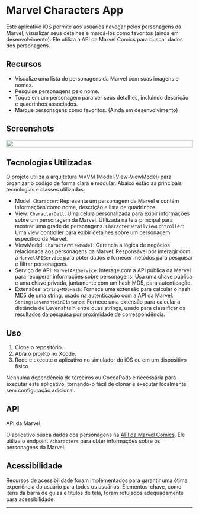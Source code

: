 # Marvel Characters App

Este aplicativo iOS permite aos usuários navegar pelos personagens da Marvel, visualizar seus detalhes e marcá-los como favoritos (ainda em desenvolvimento). Ele utiliza a API da Marvel Comics para buscar dados dos personagens.

## Recursos

- Visualize uma lista de personagens da Marvel com suas imagens e nomes.
- Pesquise personagens pelo nome.
- Toque em um personagem para ver seus detalhes, incluindo descrição e quadrinhos associados.
- Marque personagens como favoritos. (Ainda em desenvolvimento)

## Screenshots

<div style="display: flex;">
  <!-- Imagem -->
  <img width="100%" height="auto" src="https://github.com/marthasalomao/marvel-characters/assets/64446599/b2dcdf33-265e-47b8-b6ab-edccee86142f)"/>
</div>


## Tecnologias Utilizadas

O projeto utiliza a arquitetura MVVM (Model-View-ViewModel) para organizar o código de forma clara e modular. Abaixo estão as principais tecnologias e classes utilizadas:

- Model:
```Character```: Representa um personagem da Marvel e contém informações como nome, descrição e lista de quadrinhos.
- View:
```CharacterCell```: Uma célula personalizada para exibir informações sobre um personagem da Marvel. Utilizada na tela principal para mostrar uma grade de personagens.
```CharacterDetailViewController```: Uma view controller para exibir detalhes sobre um personagem específico da Marvel.
- ViewModel:
```CharacterViewModel```: Gerencia a lógica de negócios relacionada aos personagens da Marvel. Responsável por interagir com a ```MarvelAPIService``` para obter dados e fornecer métodos para pesquisar e filtrar personagens.
- Serviço de API:
```MarvelAPIService```: Interage com a API pública da Marvel para recuperar informações sobre personagens. Usa uma chave pública e uma chave privada, juntamente com um hash MD5, para autenticação.
- Extensões:
```String+MD5Hash```: Fornece uma extensão para calcular o hash MD5 de uma string, usado na autenticação com a API da Marvel.
```String+LevenshteinDistance```: Fornece uma extensão para calcular a distância de Levenshtein entre duas strings, usado para classificar os resultados da pesquisa por proximidade de correspondência.

## Uso

1. Clone o repositório.
2. Abra o projeto no Xcode.
3. Rode e execute o aplicativo no simulador do iOS ou em um dispositivo físico.

Nenhuma dependência de terceiros ou CocoaPods é necessária para executar este aplicativo, tornando-o fácil de clonar e executar localmente sem configuração adicional.

## API

API da Marvel

O aplicativo busca dados dos personagens na [API da Marvel Comics](https://developer.marvel.com/docs). Ele utiliza o endpoint ```/characters``` para obter informações sobre os personagens da Marvel. 

## Acessibilidade
Recursos de acessibilidade foram implementados para garantir uma ótima experiência do usuário para todos os usuários. Elementos-chave, como itens da barra de guias e títulos de tela, foram rotulados adequadamente para acessibilidade.

---
